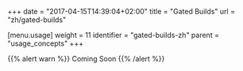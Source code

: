 +++
date = "2017-04-15T14:39:04+02:00"
title = "Gated Builds"
url = "zh/gated-builds"

[menu.usage]
  weight = 11
  identifier = "gated-builds-zh"
  parent = "usage_concepts"
+++

{{% alert warn %}}
Coming Soon
{{% /alert %}}
